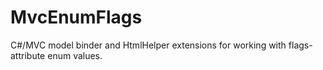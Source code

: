 # MvcEnumFlags
C#/MVC model binder and HtmlHelper extensions for working with flags-attribute enum values.

